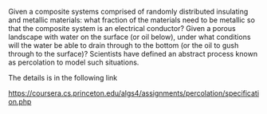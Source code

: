Given a composite systems comprised of randomly distributed insulating and metallic materials: 
what fraction of the materials need to be metallic so that the composite system is an electrical conductor? 
Given a porous landscape with water on the surface (or oil below), under what conditions will the water be 
able to drain through to the bottom (or the oil to gush through to the surface)? 
Scientists have defined an abstract process known as percolation to model such situations.

The details is in the following link

https://coursera.cs.princeton.edu/algs4/assignments/percolation/specification.php